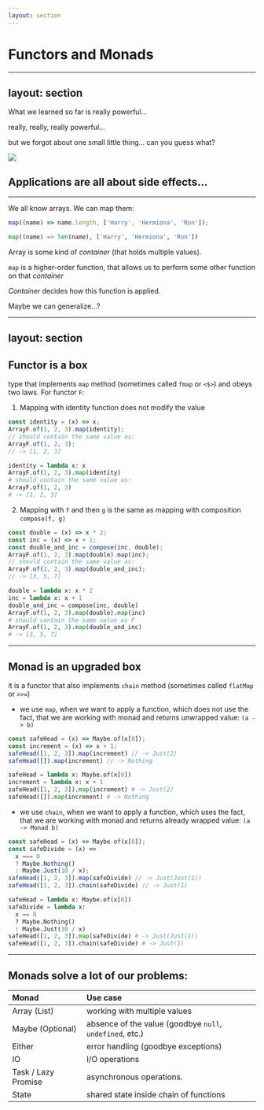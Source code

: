 ```yaml
---
layout: section
---
```


# Functors and Monads

---
layout: section
---

<v-clicks>

What we learned so far is really powerful...


really, really, really powerful...

but we forgot about one small little thing... can you guess what?

<img class="mx-auto pb-2 w-75 align-center" src="/assets/side_effects_return.jpg"/>

## Applications are all about side effects...

</v-clicks>

<!--
But what about, "he who must not be named" in functional programming: _side effects_

We've seen how to write programs which pipe data through a series of pure functions. They are declarative specifications of behaviour.

But what about control flow, error handling, asynchronous actions, state... Applications are all about that!
-->

---

<v-click>

We all know arrays. We can map them:

<div class="grid gap-4 grid-cols-2">

```js
map((name) => name.length, ['Harry', 'Hermiona', 'Ron']);
```

```python
map((name) => len(name), ['Harry', 'Hermiona', 'Ron'])
```

</div>
</v-click>
<v-click>

Array is some kind of _container_ (that holds multiple values).

`map` is a higher-order function, that allows us to perform some other function on that _container_

_Container_ decides how this function is applied.

</v-click>
<v-click>

Maybe we can generalize...?
</v-click>

---
layout: section
---

## Functor is a box

type that implements `map` method (sometimes called `fmap` or `<$>`) and obeys two laws. For functor `F`:

<div class="text-left">
<v-click>

1. Mapping with identity function does not modify the value

<div class="grid gap-4 grid-cols-2">

```js
const identity = (x) => x;
ArrayF.of(1, 2, 3).map(identity);
// should contain the same value as:
ArrayF.of(1, 2, 3);
// -> [1, 2, 3]
```

```python
identity = lambda x: x
ArrayF.of(1, 2, 3).map(identity)
# should contain the same value as:
ArrayF.of(1, 2, 3)
# -> [1, 2, 3]
```

</div>
</v-click>
<v-click>

2. Mapping with `f` and then `g` is the same as mapping with composition `compose(f, g)`

<div class="grid gap-4 grid-cols-2">

```js
const double = (x) => x * 2;
const inc = (x) => x + 1;
const double_and_inc = compose(inc, double);
ArrayF.of(1, 2, 3).map(double).map(inc);
// should contain the same value as:
ArrayF.of(1, 2, 3).map(double_and_inc);
// -> [3, 5, 7]
```

```python
double = lambda x: x * 2
inc = lambda x: x + 1
double_and_inc = compose(inc, double)
ArrayF.of(1, 2, 3).map(double).map(inc)
# should contain the same value as F
ArrayF.of(1, 2, 3).map(double_and_inc)
# -> [3, 5, 7]
```

</div>
</v-click>

</div>

---

## Monad is an upgraded box

it is a functor that also implements `chain` method (sometimes called `flatMap` or `>>=`)

<v-click>

- we use `map`, when we want to apply a function, which does not use the fact, that we are working with monad and returns unwrapped value: `(a -> b)`

<div class="grid gap-4 grid-cols-2">

```javascript
const safeHead = (x) => Maybe.of(x[0]);
const increment = (x) => x + 1;
safeHead([1, 2, 3]).map(increment) // -> Just(2)
safeHead([]).map(increment) // -> Nothing
```

```python
safeHead = lambda x: Maybe.of(x[0])
increment = lambda x: x + 1
safeHead([1, 2, 3]).map(increment) # -> Just(2)
safeHead([]).map(increment) # -> Nothing
```
</div>
</v-click>

<v-click>

- we use `chain`, when we want to apply a function, which uses the fact, that we are working with monad and returns already wrapped value: `(a -> Monad b)`

<div class="grid gap-4 grid-cols-2">

```javascript
const safeHead = (x) => Maybe.of(x[0]);
const safeDivide = (x) =>
  x === 0
  ? Maybe.Nothing()
  : Maybe.Just(10 / x);
safeHead([1, 2, 3]).map(safeDivide) // -> Just(Just(1))
safeHead([1, 2, 3]).chain(safeDivide) // -> Just(1)
```

```python
safeHead = lambda x: Maybe.of(x[0])
safeDivide = lambda x:
  x == 0
  ? Maybe.Nothing()
  : Maybe.Just(10 / x)
safeHead([1, 2, 3]).map(safeDivide) # -> Just(Just(1))
safeHead([1, 2, 3]).chain(safeDivide) # -> Just(1)
```
</div>
</v-click>

---

## Monads solve a lot of our problems:

| Monad | Use case |
| :----------- | :----------- |
| Array (List) | working with multiple values |
| Maybe (Optional) | absence of the value (goodbye `null`, `undefined`, etc.) |
| Either | error handling (goodbye exceptions) |
| IO | I/O operations |
| Task / Lazy Promise | asynchronous operations. |
| State | shared state inside chain of functions |
